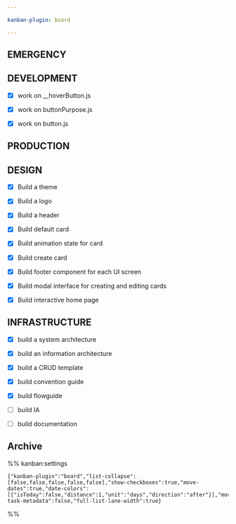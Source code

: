 ```yaml
---

kanban-plugin: board

---
```


## EMERGENCY



## DEVELOPMENT

- [x] work on __hoverButton.js
- [x] work on buttonPurpose.js
- [x] work on button.js


## PRODUCTION



## DESIGN

- [x] Build a theme
- [x] Build a logo
- [x] Build a header
- [x] Build default card
- [x] Build animation state for card
- [x] Build create card
- [x] Build footer component for each UI screen
- [x] Build modal interface for creating and editing cards
- [x] Build interactive home page


## INFRASTRUCTURE

- [x] build a system architecture
- [x] build an information architecture
- [x] build a CRUD template
- [x] build convention guide
- [x] build flowguide
- [ ] build IA
- [ ] build documentation


## Archive





%% kanban:settings
```
{"kanban-plugin":"board","list-collapse":[false,false,false,false,false],"show-checkboxes":true,"move-dates":true,"date-colors":[{"isToday":false,"distance":1,"unit":"days","direction":"after"}],"move-task-metadata":false,"full-list-lane-width":true}
```
%%